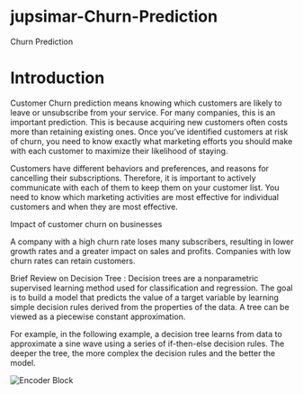 # jupsimar-Churn-Prediction
Churn Prediction
# Introduction
Customer Churn prediction means knowing which customers are likely to leave or unsubscribe from your service. For many companies, this is an important prediction. This is because acquiring new customers often costs more than retaining existing ones. Once you’ve identified customers at risk of churn, you need to know exactly what marketing efforts you should make with each customer to maximize their likelihood of staying.

Customers have different behaviors and preferences, and reasons for cancelling their subscriptions. Therefore, it is important to actively communicate with each of them to keep them on your customer list. You need to know which marketing activities are most effective for individual customers and when they are most effective.

Impact of customer churn on businesses

A company with a high churn rate loses many subscribers, resulting in lower growth rates and a greater impact on sales and profits. Companies with low churn rates can retain customers.

Brief Review on Decision Tree :
Decision trees are a nonparametric supervised learning method used for classification and regression. The goal is to build a model that predicts the value of a target variable by learning simple decision rules derived from the properties of the data. A tree can be viewed as a piecewise constant approximation.

For example, in the following example, a decision tree learns from data to approximate a sine wave using a series of if-then-else decision rules. The deeper the tree, the more complex the decision rules and the better the model.

![Encoder Block](https://editor.analyticsvidhya.com/uploads/67709decision%20tree2.png)
